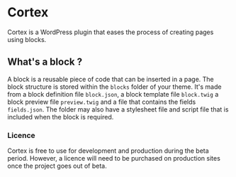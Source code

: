 # Cortex
Cortex is a WordPress plugin that eases the process of creating pages using blocks.

## What's a block ?

A block is a reusable piece of code that can be inserted in a page. The block structure is stored within the `blocks` folder of your theme. It's made from a block definition file `block.json`, a block template file `block.twig` a block preview file `preview.twig` and a file that contains the fields `fields.json`. The folder may also have a stylesheet file and script file that is included when the block is required.

### Licence
Cortex is free to use for development and production during the beta period. However, a licence will need to be purchased on production sites once the project goes out of beta.